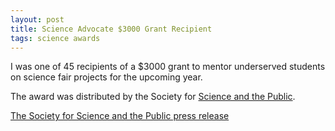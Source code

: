 ```yaml
---
layout: post
title: Science Advocate $3000 Grant Recipient
tags: science awards
---
```


I was one of 45 recipients of a $3000 grant to mentor underserved students on science fair projects for the upcoming year.

The award was distributed by the Society for [Science and the Public](http://www.societyforscience.org).

[The Society for Science and the Public press release](https://www.societyforscience.org/content/pressroom/45-advocates-help-underserved-students)